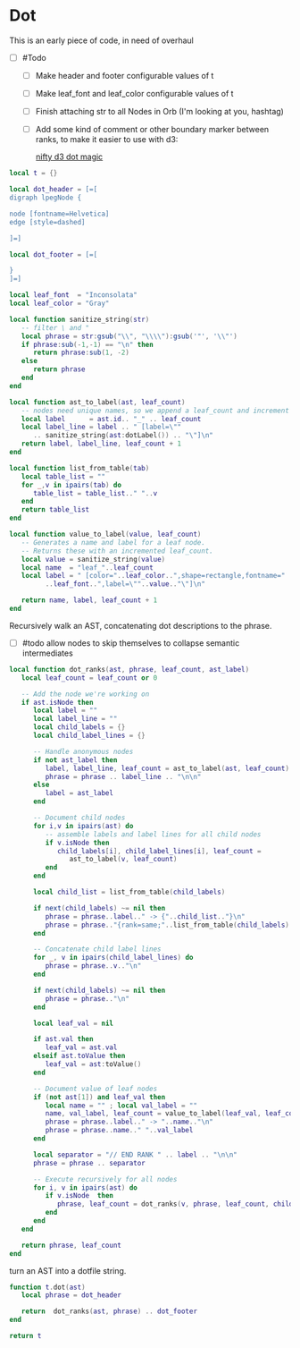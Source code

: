 # Dot


This is an early piece of code, in need of overhaul


- [ ] \#Todo 

  - [ ]  Make header and footer configurable values of t

  - [ ]  Make leaf\_font and leaf\_color configurable values of t

  - [ ]  Finish attaching str to all Nodes in Orb \(I'm looking at you,
      hashtag\)

  - [ ]  Add some kind of comment or other boundary marker between ranks,
      to make it easier to use with d3:

      [nifty d3 dot magic](https://github.com/magjac/d3-graphviz)

```lua
local t = {}

local dot_header = [=[
digraph lpegNode {

node [fontname=Helvetica]
edge [style=dashed]

]=]

local dot_footer = [=[

}
]=]

local leaf_font  = "Inconsolata"
local leaf_color = "Gray"

local function sanitize_string(str)
   -- filter \ and "
   local phrase = str:gsub("\\", "\\\\"):gsub('"', '\\"')
   if phrase:sub(-1,-1) == "\n" then
      return phrase:sub(1, -2)
   else
      return phrase
   end
end

local function ast_to_label(ast, leaf_count)
   -- nodes need unique names, so we append a leaf_count and increment it
   local label      = ast.id.. "_" .. leaf_count 
   local label_line = label .. " [label=\""
      .. sanitize_string(ast:dotLabel()) .. "\"]\n"
   return label, label_line, leaf_count + 1
end

local function list_from_table(tab)
   local table_list = ""
   for _,v in ipairs(tab) do
      table_list = table_list.." "..v
   end
   return table_list
end

local function value_to_label(value, leaf_count)
   -- Generates a name and label for a leaf node.
   -- Returns these with an incremented leaf_count.
   local value = sanitize_string(value)
   local name  = "leaf_"..leaf_count
   local label = " [color="..leaf_color..",shape=rectangle,fontname="
         ..leaf_font..",label=\""..value.."\"]\n"

   return name, label, leaf_count + 1
end
```

 Recursively walk an AST, concatenating dot descriptions
 to the phrase\. 

 - [ ] \#todo allow nodes to skip themselves to collapse
     semantic intermediates

```lua
local function dot_ranks(ast, phrase, leaf_count, ast_label)
   local leaf_count = leaf_count or 0

   -- Add the node we're working on
   if ast.isNode then
      local label = ""
      local label_line = ""
      local child_labels = {}
      local child_label_lines = {}

      -- Handle anonymous nodes
      if not ast_label then
         label, label_line, leaf_count = ast_to_label(ast, leaf_count)
         phrase = phrase .. label_line .. "\n\n"
      else 
         label = ast_label 
      end

      -- Document child nodes
      for i,v in ipairs(ast) do
         -- assemble labels and label lines for all child nodes
         if v.isNode then
            child_labels[i], child_label_lines[i], leaf_count = 
               ast_to_label(v, leaf_count)
         end
      end

      local child_list = list_from_table(child_labels)

      if next(child_labels) ~= nil then
         phrase = phrase..label.." -> {"..child_list.."}\n"
         phrase = phrase.."{rank=same;"..list_from_table(child_labels).."}\n\n"
      end

      -- Concatenate child label lines
      for _, v in ipairs(child_label_lines) do
         phrase = phrase..v.."\n"
      end

      if next(child_labels) ~= nil then
         phrase = phrase.."\n"
      end

      local leaf_val = nil

      if ast.val then
         leaf_val = ast.val
      elseif ast.toValue then
         leaf_val = ast:toValue()
      end

      -- Document value of leaf nodes
      if (not ast[1]) and leaf_val then
         local name = "" ; local val_label = ""
         name, val_label, leaf_count = value_to_label(leaf_val, leaf_count)
         phrase = phrase..label.." -> "..name.."\n"
         phrase = phrase..name.." "..val_label
      end

      local separator = "// END RANK " .. label .. "\n\n"
      phrase = phrase .. separator

      -- Execute recursively for all nodes
      for i, v in ipairs(ast) do
         if v.isNode  then
            phrase, leaf_count = dot_ranks(v, phrase, leaf_count, child_labels[i])
         end
      end
   end

   return phrase, leaf_count
end
```

 turn an AST into a dotfile string\. 

```lua
function t.dot(ast)
   local phrase = dot_header

   return  dot_ranks(ast, phrase) .. dot_footer
end

return t
```
